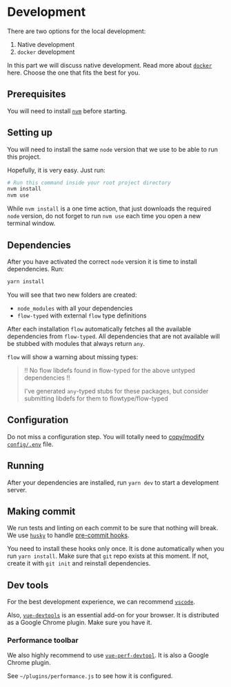# Development

There are two options for the local development:

1. Native development
2. `docker` development

In this part we will discuss native development.
Read more about [`docker`](docker.md) here.
Choose the one that fits the best for you.

## Prerequisites

You will need to install [`nvm`](https://github.com/creationix/nvm/blob/master/README.md)
before starting.

## Setting up

You will need to install the same `node` version
that we use to be able to run this project.

Hopefully, it is very easy. Just run:

```bash
# Run this command inside your root project directory
nvm install
nvm use
```

While `nvm install` is a one time action,
that just downloads the required `node` version,
do not forget to run `nvm use` each time you open a new terminal window.

## Dependencies

After you have activated the correct `node` version it is time to install
dependencies. Run:

```bash
yarn install
```

You will see that two new folders are created:

- `node_modules` with all your dependencies
- `flow-typed` with external `flow` type definitions

After each installation `flow` automatically fetches all the available 
dependencies from `flow-typed`. 
All dependencies that are not available 
will be stubbed with modules that always return `any`.

`flow` will show a warning about missing types:

> !! No flow libdefs found in flow-typed for the above untyped dependencies !!
> 
> I've generated `any`-typed stubs for these packages, but consider submitting 
> libdefs for them to flowtype/flow-typed

## Configuration

Do not miss a configuration step.
You will totally need to [copy/modify `config/.env`](configuration.md#env) file.

## Running

After your dependencies are installed, run `yarn dev`
to start a development server.

## Making commit

We run tests and linting on each commit to be sure that nothing will break.
We use [`husky`](https://github.com/typicode/husky) to handle [pre-commit hooks](https://git-scm.com/book/en/v2/Customizing-Git-Git-Hooks).

You need to install these hooks only once.
It is done automatically when you run `yarn install`.
Make sure that `git` repo exists at this moment. 
If not, create it with `git init` and reinstall dependencies.

## Dev tools

For the best development experience, we can recommend [`vscode`](editors.md).

Also, [`vue-devtools`](https://github.com/vuejs/vue-devtools)
is an essential add-on for your browser. 
It is distributed as a Google Chrome plugin.
Make sure you have it.

### Performance toolbar

We also highly recommend to use [`vue-perf-devtool`](https://github.com/vue-perf-devtool/vue-perf-devtool).
It is also a Google Chrome plugin.

See `~/plugins/performance.js` to see how it is configured.
